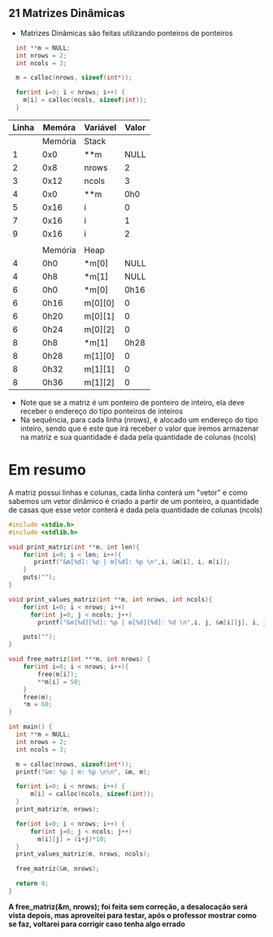## 21 Matrizes Dinâmicas

- Matrizes Dinâmicas são feitas utilizando ponteiros de ponteiros

```c
  int **m = NULL;
  int nrows = 2;
  int ncols = 3;

  m = calloc(nrows, sizeof(int*));

  for(int i=0; i < nrows; i++) {
    m[i] = calloc(ncols, sizeof(int));
  }
```

| Linha | Memóra  | Variável | Valor |
| ----- | ------- | -------- | ----- |
|       | Memória | Stack    |       |
| 1     | 0x0     | \*\*m    | NULL  |
| 2     | 0x8     | nrows    | 2     |
| 3     | 0x12    | ncols    | 3     |
| 4     | 0x0     | \*\*m    | 0h0   |
| 5     | 0x16    | i        | 0     |
| 7     | 0x16    | i        | 1     |
| 9     | 0x16    | i        | 2     |
|       |         |          |       |
|       | Memória | Heap     |       |
| 4     | 0h0     | \*m[0]   | NULL  |
| 4     | 0h8     | \*m[1]   | NULL  |
| 6     | 0h0     | \*m[0]   | 0h16  |
| 6     | 0h16    | m[0][0]  | 0     |
| 6     | 0h20    | m[0][1]  | 0     |
| 6     | 0h24    | m[0][2]  | 0     |
| 8     | 0h8     | \*m[1]   | 0h28  |
| 8     | 0h28    | m[1][0]  | 0     |
| 8     | 0h32    | m[1][1]  | 0     |
| 8     | 0h36    | m[1][2]  | 0     |

- Note que se a matriz é um ponteiro de ponteiro de inteiro, ela deve receber o endereço do tipo ponteiros de inteiros
- Na sequência, para cada linha (nrows), é alocado um endereço do tipo inteiro, sendo que é este que irá receber o valor que iremos armazenar na matriz e sua quantidade é dada pela quantidade de colunas (ncols)

# **Em resumo**

A matriz possui linhas e colunas, cada linha conterá um "vetor" e como sabemos um vetor dinâmico é criado a partir de um ponteiro, a quantidade de casas que esse vetor conterá é dada pela quantidade de colunas (ncols)

```c
#include <stdio.h>
#include <stdlib.h>

void print_matriz(int **m, int len){
    for(int i=0; i < len; i++){
       printf("&m[%d]: %p | m[%d]: %p \n",i, &m[i], i, m[i]);
    }
    puts("");
}

void print_values_matriz(int **m, int nrows, int ncols){
    for(int i=0; i < nrows; i++)
      for(int j=0; j < ncols; j++)
        printf("&m[%d][%d]: %p | m[%d][%d]: %d \n",i, j, &m[i][j], i, j, m[i][j]);

    puts("");
}

void free_matriz(int ***m, int nrows) {
    for(int i=0; i < nrows; i++){
        free(m[i]);
        **m[i] = 50;
    }
    free(m);
    *m = 60;
}

int main() {
  int **m = NULL;
  int nrows = 2;
  int ncols = 3;

  m = calloc(nrows, sizeof(int*));
  printf("&m: %p | m: %p \n\n", &m, m);

  for(int i=0; i < nrows; i++) {
      m[i] = calloc(ncols, sizeof(int));
  }
  print_matriz(m, nrows);

  for(int i=0; i < nrows; i++) {
      for(int j=0; j < ncols; j++)
        m[i][j] = (i+j)*10;
  }
  print_values_matriz(m, nrows, ncols);

  free_matriz(&m, nrows);

  return 0;
}
```

**A free_matriz(&m, nrows); foi feita sem correção, a desalocação será vista depois, mas aproveitei para testar, após o professor mostrar como se faz, voltarei para corrigir caso tenha algo errado**
